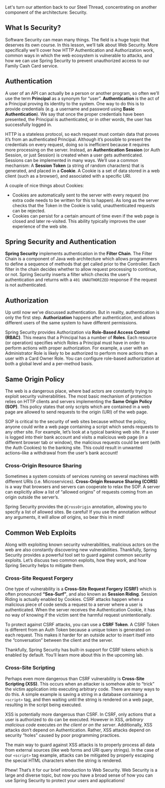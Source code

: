 Let's turn our attention back to our Steel Thread, concentrating on another component of the architecture: Security.

## What Is Security?

Software Security can mean many things. The field is a huge topic that deserves its own course. In this lesson, we’ll talk about Web Security. More specifically we'll cover how HTTP Authentication and Authorization work, common ways in which the web ecosystem is vulnerable to attacks, and how we can use Spring Security to prevent unauthorized access to our Family Cash Card service.

## Authentication

A user of an API can actually be a person or another program, so often we’ll use the term **Principal** as a synonym for “user”. **Authentication** is the act of a Principal proving its identity to the system. One way to do this is to provide credentials (e.g. a username and password using **Basic Authentication**). We say that once the proper credentials have been presented, the Principal is authenticated, or in other words, the user has successfully logged in.

HTTP is a stateless protocol, so each request must contain data that proves it’s from an authenticated Principal. Although it’s possible to present the credentials on every request, doing so is inefficient because it requires more processing on the server. Instead, an **Authentication Session** (or Auth Session, or just Session) is created when a user gets authenticated. Sessions can be implemented in many ways. We’ll use a common mechanism: A **Session Token** (a string of random characters) that is generated, and placed in a **Cookie**. A Cookie is a set of data stored in a web client (such as a browser), and associated with a specific URI.

A couple of nice things about Cookies:

- Cookies are automatically sent to the server with every request (no extra code needs to be written for this to happen). As long as the server checks that the Token in the Cookie is valid, unauthenticated requests can be rejected.
- Cookies can persist for a certain amount of time even if the web page is closed and later re-visited. This ability typically improves the user experience of the web site.

## Spring Security and Authentication

**Spring Security** implements authentication in the **Filter Chain**. The Filter Chain is a component of Java web architecture which allows programmers to define a sequence of methods that get called prior to the Controller. Each filter in the chain decides whether to allow request processing to continue, or not. Spring Security inserts a filter which checks the user’s authentication and returns with a `401 UNAUTHORIZED` response if the request is not authenticated.

## Authorization

Up until now we’ve discussed authentication. But in reality, authentication is only the first step. **Authorization** happens after authentication, and allows different users of the same system to have different permissions.

Spring Security provides Authorization via **Role-Based Access Control (RBAC)**. This means that a Principal has a number of **Roles**. Each resource (or operation) specifies which Roles a Principal must have in order to perform actions with proper authorization. For example, a user with an Administrator Role is likely to be authorized to perform more actions than a user with a Card Owner Role. You can configure role-based authorization at both a global level and a per-method basis.

## Same Origin Policy

The web is a dangerous place, where bad actors are constantly trying to exploit security vulnerabilities. The most basic mechanism of protection relies on HTTP clients and servers implementing the **Same Origin Policy (SOP)**. This policy states that only scripts which are contained in a web page are allowed to send requests to the origin (URI) of the web page.

SOP is critical to the security of web sites because without the policy, anyone could write a web page containing a script which sends requests to any other site. For example, let’s look at a typical banking web site. If a user is logged into their bank account and visits a malicious web page (in a different browser tab or window), the malicious requests could be sent (with the Auth Cookies) to the banking site. This could result in unwanted actions–like a withdrawal from the user’s bank account!

### Cross-Origin Resource Sharing

Sometimes a system consists of services running on several machines with different URIs (i.e. Microservices). **Cross-Origin Resource Sharing (CORS)** is a way that browsers and servers can cooperate to relax the SOP. A server can explicitly allow a list of “allowed origins” of requests coming from an origin outside the server’s.

Spring Security provides the `@CrossOrigin` annotation, allowing you to specify a list of allowed sites. Be careful! If you use the annotation _without_ any arguments, it will allow _all_ origins, so bear this in mind!

## Common Web Exploits

Along with exploiting known security vulnerabilities, malicious actors on the web are also constantly discovering new vulnerabilities. Thankfully, Spring Security provides a powerful tool set to guard against common security exploits. Let’s discuss two common exploits, how they work, and how Spring Security helps to mitigate them.

### Cross-Site Request Forgery

One type of vulnerability is a **Cross-Site Request Forgery (CSRF)** which is often pronounced **“Sea-Surf”**, and also known as **Session Riding**. Session Riding is actually enabled by Cookies. CSRF attacks happen when a malicious piece of code sends a request to a server where a user is authenticated. When the server receives the Authentication Cookie, it has no way of knowing if the victim sent the harmful request unintentionally.

To protect against CSRF attacks, you can use a **CSRF Token**. A CSRF Token is different from an Auth Token because a unique token is generated on each request. This makes it harder for an outside actor to insert itself into the “conversation” between the client and the server.

Thankfully, Spring Security has built-in support for CSRF tokens which is enabled by default. You’ll learn more about this in the upcoming lab.

### Cross-Site Scripting

Perhaps even more dangerous than CSRF vulnerability is **Cross-Site Scripting (XSS)**. This occurs when an attacker is somehow able to “trick” the victim application into executing arbitrary code. There are many ways to do this. A simple example is saving a string in a database containing a `<script>` tag, and then waiting until the string is rendered on a web page, resulting in the script being executed.

XSS is potentially more dangerous than CSRF. In CSRF, only actions that a user is authorized to do can be executed. However in XSS, _arbitrary malicious code_ executes _on the client or on the server_. Additionally, XSS attacks don’t depend on Authentication. Rather, XSS attacks depend on security “holes” caused by poor programming practices.

The main way to guard against XSS attacks is to properly process all data from external sources (like web forms and URI query strings). In the case of our `<script>` tag example, attacks can be mitigated by properly escaping the special HTML characters when the string is rendered.

Phew! That’s it for our brief introduction to Web Security. Web Security is a large and diverse topic, but now you have a broad sense of how you can use Spring Security to protect your users and applications!
